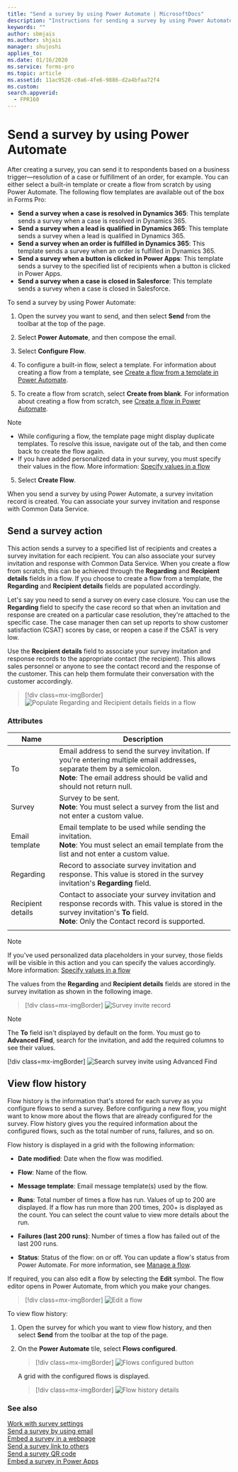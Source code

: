 ```yaml
---
title: "Send a survey by using Power Automate | MicrosoftDocs"
description: "Instructions for sending a survey by using Power Automate"
keywords: ""
author: sbmjais
ms.author: shjais
manager: shujoshi
applies_to: 
ms.date: 01/16/2020
ms.service: forms-pro
ms.topic: article
ms.assetid: 11ac9528-c0a6-4fe6-9886-d2a4bfaa72f4
ms.custom: 
search.appverid:
  - FPR160
---
```


# Send a survey by using Power Automate

After creating a survey, you can send it to respondents based on a business trigger&#8212;resolution of a case or fulfillment of an order, for example. You can either select a built-in template or create a flow from scratch by using Power Automate. The following flow templates are available out of the box in Forms Pro:

- **Send a survey when a case is resolved in Dynamics 365**: This template sends a survey when a case is resolved in Dynamics 365.
- **Send a survey when a lead is qualified in Dynamics 365**: This template sends a survey when a lead is qualified in Dynamics 365.
- **Send a survey when an order is fulfilled in Dynamics 365**: This template sends a survey when an order is fulfilled in Dynamics 365.
- **Send a survey when a button is clicked in Power Apps**: This template sends a survey to the specified list of recipients when a button is clicked in Power Apps.
- **Send a survey when a case is closed in Salesforce**: This template sends a survey when a case is closed in Salesforce.

To send a survey by using Power Automate:

1.  Open the survey you want to send, and then select **Send** from the toolbar at the top of the page.

2. Select **Power Automate**, and then compose the email.

3.  Select **Configure Flow**.

4.  To configure a built-in flow, select a template. For information about creating a flow from a template, see [Create a flow from a template in Power Automate](https://docs.microsoft.com/flow/get-started-logic-template).

5.  To create a flow from scratch, select **Create from blank**. For information about creating a flow from scratch, see [Create a flow in Power Automate](https://docs.microsoft.com/flow/get-started-logic-flow).

> [!NOTE]
> - While configuring a flow, the template page might display duplicate templates. To resolve this issue, navigate out of the tab, and then come back to create the flow again.
> - If you have added personalized data in your survey, you must specify their values in the flow. More information: [Specify values in a flow](personalize-survey.md#specify-values-in-a-flow)

5.  Select **Create Flow**.

When you send a survey by using Power Automate, a survey invitation record is created. You can associate your survey invitation and response with Common Data Service.

## Send a survey action

This action sends a survey to a specified list of recipients and creates a survey invitation for each recipient. You can also associate your survey invitation and response with Common Data Service. When you create a flow from scratch, this can be achieved through the **Regarding** and **Recipient details** fields in a flow. If you choose to create a flow from a template, the **Regarding** and **Recipient details** fields are populated accordingly.

Let's say you need to send a survey on every case closure. You can use the **Regarding** field to specify the case record so that when an invitation and response are created on a particular case resolution, they're attached to the specific case. The case manager then can set up reports to show customer satisfaction (CSAT) scores by case, or reopen a case if the CSAT is very low.

Use the **Recipient details** field to associate your survey invitation and response records to the appropriate contact (the recipient). This allows sales personnel or anyone to see the contact record and the response of the customer. This can help them formulate their conversation with the customer accordingly.

> [!div class=mx-imgBorder]
> ![Populate Regarding and Recipient details fields in a flow](media/associate-survey.png "Populate Regarding and Recipient details fields in a flow")  

### Attributes

|Name|Description|
|---|----|
|To|Email address to send the survey invitation. If you're entering multiple email addresses, separate them by a semicolon.<br>**Note**: The email address should be valid and should not return null.|
|Survey|Survey to be sent.<br>**Note**: You must select a survey from the list and not enter a custom value.|
|Email template|Email template to be used while sending the invitation.<br>**Note**: You must select an email template from the list and not enter a custom value.|
|Regarding|Record to associate survey invitation and response. This value is stored in the survey invitation's **Regarding** field.|
|Recipient details|Contact to associate your survey invitation and response records with. This value is stored in the survey invitation's **To** field.<br>**Note**: Only the Contact record is supported.|
|||

> [!NOTE]
> If you've used personalized data placeholders in your survey, those fields will be visible in this action and you can specify the values accordingly. More information: [Specify values in a flow](personalize-survey.md#specify-values-in-a-flow)

The values from the **Regarding** and **Recipient details** fields are stored in the survey invitation as shown in the following image.

> [!div class=mx-imgBorder]
> ![Survey invite record](media/survey-invite.png "Survey invitation record")  

> [!NOTE]
> The **To** field isn't displayed by default on the form. You must go to **Advanced Find**, search for the invitation, and add the required columns to see their values.
>
> [!div class=mx-imgBorder]
> ![Search survey invite using Advanced Find](media/survey-invite-adv-find.png "Search survey invitation using Advanced Find") 

## View flow history

Flow history is the information that's stored for each survey as you configure flows to send a survey. Before configuring a new flow, you might want to know more about the flows that are already configured for the survey. Flow history gives you the required information about the configured flows, such as the total number of runs, failures, and so on.

Flow history is displayed in a grid with the following information:

- **Date modified**: Date when the flow was modified.

- **Flow**: Name of the flow.

- **Message template**: Email message template(s) used by the flow.

- **Runs**: Total number of times a flow has run. Values of up to 200 are displayed. If a flow has run more than 200 times, 200+ is displayed as the count. You can select the count value to view more details about the run.

- **Failures (last 200 runs)**: Number of times a flow has failed out of the last 200 runs.

- **Status**: Status of the flow: on or off. You can update a flow's status from Power Automate. For more information, see [Manage a flow](https://docs.microsoft.com/flow/get-started-logic-flow#manage-a-flow).  

If required, you can also edit a flow by selecting the **Edit** symbol. The flow editor opens in Power Automate, from which you make your changes.

> [!div class=mx-imgBorder]
> ![Edit a flow](media/edit-flow.png "Edit a flow")  

To view flow history:

1.  Open the survey for which you want to view flow history, and then select **Send** from the toolbar at the top of the page.

2.  On the **Power Automate** tile, select **Flows configured**.

    > [!div class=mx-imgBorder]
    > ![Flows configured button](media/flows-configured.png "Flows configured button")  

    A grid with the configured flows is displayed.

    > [!div class=mx-imgBorder]
    > ![Flow history details](media/flow-history-details.png "Flow history details")  

### See also

[Work with survey settings](invite-settings.md)<br>
[Send a survey by using email](send-survey-email.md)<br>
[Embed a survey in a webpage](embed-web-page.md)<br>
[Send a survey link to others](send-survey-link.md)<br>
[Send a survey QR code](send-survey-qrcode.md)<br>
[Embed a survey in Power Apps](embed-survey-powerapps.md)
